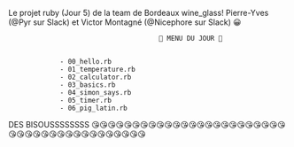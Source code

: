 Le projet ruby (Jour 5) de la team de Bordeaux wine_glass! Pierre-Yves (@Pyr sur Slack) et Victor Montagné (@Nicephore sur Slack) 😀

                                          🍔 MENU DU JOUR 🍔
                                          
                        
                 - 00_hello.rb
                 - 01_temperature.rb
                 - 02_calculator.rb
                 - 03_basics.rb
                 - 04_simon_says.rb
                 - 05_timer.rb
                 - 06_pig_latin.rb
                 
                 
 
 
 
 DES BISOUSSSSSSSS    😘😘😘😘😘😘😘😘😘😘😘😘😘😘😘😘😘😘😘😘😘😘😘😘😘😘😘😘😘😘😘😘😘😘😘😘😘😘😘😘😘
